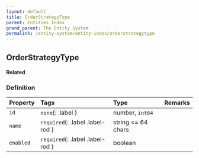 ```yaml
---
layout: default
title: OrderStrategyType
parent: Entities Index
grand_parent: The Entity System
permalink: /entity-system/entity-index/orderstrategytype
---
```


## OrderStrategyType

#### Related

### Definition

| Property | Tags | Type | Remarks
|:---------|:-----|:-----|:-------
| `id` | `none`{: .label } | number, `int64` | 
| `name` | `required`{: .label .label-red } | string <= 64 chars | 
| `enabled` | `required`{: .label .label-red } | boolean | 